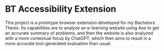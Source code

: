 # BT Accessibility Extension
This project is a prototype browser extension developed for my Bachelors Thesis. Its capabilities are to analyze an e-learning website using Axe to get an accurate summary of problems, and then the website is also analyzed with a more contextual focus by ChatGPT, which then aims to result in a more accurate tool-generated evaluation than usual.
